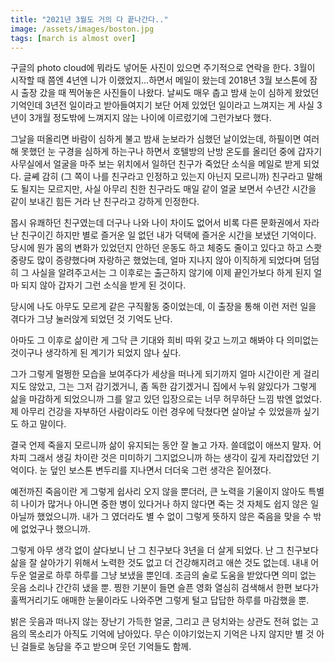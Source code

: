 ```yaml
---
title: "2021년 3월도 거의 다 끝나간다.."
image: /assets/images/boston.jpg
tags: [march is almost over]
---
```


구글의 photo cloud에 뭐라도 넣어둔 사진이 있으면 주기적으로 연락을 한다. 3월이 시작할 때 쯤엔 4년엔 니가 이랬었지...하면서 메일이 왔는데 2018년 3월 보스톤에 잠시 출장 갔을 때 찍어놓은 사진들이 나왔다. 날씨도 매우 춥고 밤새 눈이 심하게 왔었던 기억인데 3년전 일이라고 받아들여지기 보단 어제 있었던 일이라고 느껴지는 게 사실 3년이 3개월 정도밖에 느껴지지 않는 나이에 이르렀기에 그런가보다 했다.

그날을 떠올리면 바람이 심하게 불고 밤새 눈보라가 심했던 날이었는데, 하필이면 여러 해 못했던 눈 구경을 심하게 하는구나 하면서 호텔방의 난방 온도를 올리던 중에 갑자기 사무실에서 얼굴을 마주 보는 위치에서 일하던 친구가 죽었단 소식을 메일로 받게 되었다. 글쎼 감히 (그 쪽이 나를 친구라고 인정하고 있는지 아닌지 모르니까) 친구라고 말해도 될지는 모르지만, 사실 아무리 친한 친구라도 매일 같이 얼굴 보면서 수년간 시간을 같이 보내긴 힘든 거라 난 친구라고 강하게 인정한다. 

몹시 유쾌하던 친구였는데 더구나 나와 나이 차이도 없어서 비록 다른 문화권에서 자라난 친구이긴 하지만 별로 즐거운 일 없던 내가 덕택에 즐거운 시간을 보냈던 기억이다. 당시에 뭔가 몸의 변화가 있었던지 안하던 운동도 하고 체중도 줄이고 있다고 하고 스쾃 중량도 많이 증량했다며 자랑하곤 했었는데, 얼마 지나지 않아 이직하게 되었다며 덤덤히 그 사실을 알려주고서는 그 이후로는 출근하지 않기에 이제 끝인가보다 하게 된지 얼마 되지 않아 갑자기 그런 소식을 받게 된 것이다. 

당시에 나도 아무도 모르게 같은 구직활동 중이었는데, 이 출장을 통해 이런 저런 일을 겪다가 그냥 눌러앉게 되었던 것 기억도 난다. 

아마도 그 이후로 삶이란 게 그닥 큰 기대와 희비 따위 갖고 느끼고 해봐야 다 의미없는 것이구나 생각하게 된 계기가 되었지 않나 싶다.

그가 그렇게 멀쩡한 모습을 보여주다가 세상을 떠나게 되기까지 얼마 시간이란 게 걸리지도 않았고, 그는 그저 감기겠거니, 좀 독한 감기겠거니 집에서 누워 앓있다가 그렇게 삶을 마감하게 되었으니까 그를 알고 있던 입장으로는 너무 허무하단 느낌 밖엔 없었다. 제 아무리 건강을 자부하던 사람이라도 이런 경우에 닥쳤다면 살아날 수 있었을까 싶기도 하고 말이다. 

결국 언제 죽을지 모르니까 삶이 유지되는 동안 잘 놀고 가자. 쓸데없이 애쓰지 말자. 어차피 그래서 생길 차이란 것은 미미하기 그지없으니까 하는 생각이 깊게 자리잡았던 기억이다. 눈 덮인 보스톤 변두리를 지나면서 더더욱 그런 생각은 짙어졌다. 

예전까진 죽음이란 게 그렇게 쉽사리 오지 않을 뿐더러, 큰 노력을 기울이지 않아도 특별히 나이가 많거나 아니면 중한 병이 있다거나 하지 않다면 죽는 것 자체도 쉽지 않은 일 아닐까 했었으니까. 내가 그 였더라도 별 수 없이 그렇게 뜻하지 않은 죽음을 맞을 수 밖에 없었구나 했으니까. 

그렇게 아무 생각 없이 살다보니 난 그 친구보다 3년을 더 살게 되었다. 난 그 친구보다 삶을 잘 살아가기 위해서 노력한 것도 없고 더 건강해지려고 애쓴 것도 없는데. 내내 어두운 얼굴로 하루 하루를 그냥 보냈을 뿐인데. 조금의 술로 도움을 받았다면 의미 없는 웃음 소리나 간간히 냈을 뿐. 찡한 기분이 들면 슬픈 영화 열심히 검색해서 한편 보다가 훌쩍거리기도 애매한 눈물이라도 나와주면 그렇게 털고 답답한 하루를 마감했을 뿐. 

밝은 웃음과 떠나지 않는 장난기 가득한 얼굴, 그리고 큰 덩치와는 상관도 전혀 없는 고음의 목소리가 아직도 기억에 남아있다. 무슨 이야기었는지 기억은 나지 않지만 별 것 아닌 걸들로 농담을 주고 받으며 웃던 기억들도 함께. 

